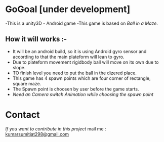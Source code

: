 # GoGoal [under development]
-This is a unity3D - Android game
-This game is based on _Ball in a Maze_.

## How it will works :-
- It will be an android build, so it is using Android gyro sensor and according to that the main plateform will lean to gyro.
- Due to plateform movement rigidbody ball will move on its own due to slope.
- TO finish level you need to put the ball in the dizered place.
- This game has 4 spawn points which are four corner of rectangle, square maze.
- The Spawn point is choosen by user before the game starts.
- _*Need an Camera switch Animation while choosing the spawn point*_

# Contact 

*If you want to contribute in this project*
mail me : kumarsumitjat298@gmail.com
